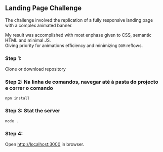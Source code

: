 ## Landing Page Challenge
The challenge involved the replication of a fully responsive landing page with a complex animated banner.

My result was accomplished with most enphase given to CSS, semantic HTML and minimal JS.<br>Giving priority for animations efficiency and minimizing `DOM` reflows.


### Step 1:

Clone or download repository


### Step 2: Na linha de comandos, navegar até à pasta do projecto e correr o comando

```
npm install
```


### Step 3: Stat the server

```
node .
```

### Step 4: 
Open [http://localhost:3000](http://localhost:3000) in browser.